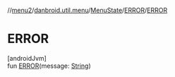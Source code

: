//[menu2](../../../../index.md)/[danbroid.util.menu](../../index.md)/[MenuState](../index.md)/[ERROR](index.md)/[ERROR](-e-r-r-o-r.md)

# ERROR

[androidJvm]\
fun [ERROR](-e-r-r-o-r.md)(message: [String](https://kotlinlang.org/api/latest/jvm/stdlib/kotlin/-string/index.html))
